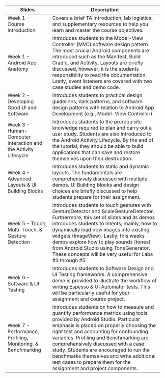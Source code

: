 | Slides | Description | 
| ----- | ----- | 
| Week 1 - Course Introduction | Covers a brief TA introduction, lab logistics, and supplementary resources to help you learn and master the course objectives. |
| Week 1 - Android App Anatomy | Introduces students to the Model-View Controller (MVC) software design pattern. The most crucial Android components are introduced such as the Manifest, Build Gradle, and Activity. Layouts are briefly discussed, however, it is the students responsibility to read the documentation. Lastly, event listeners are covered with two case studies and demo code. |
| Week 2 - Developing Good UI and Software | Introduces students to practical design guidelines, dark patterns, and software design patterns with relation to Android App Development (e.g., Model-View Controller). |
| Week 3 - Human-Computer Interaction and the Activity Lifecycle | Introduces students to the prerequisite knowledge required to plan and carry out a user study. Students are also introduced to the Android Activity Lifecycle. By the end of the tutorial, they should be able to build applications that can save and restore themselves upon their destruction. |
| Week 4 - Advanced Layouts & UI Building Blocks | Introduces students to static and dynamic layouts. The fundamentals are comprehensively discussed with multiple demos. UI Building blocks and design choices are briefly discussed to help students prepare for their assignment. |
| Week 5 - Touch, Multi-Touch, & Gesture Detection | Introduces students to touch gestures with GestureDetector and ScaleGestureDetector. Furthermore, this set of slides and its demos introduces students to Intents; mainly, how to dynamically load new images into existing widgets (ImageView). Lastly, this weeks demos explore how to play sounds (tones) from Android Studio using ToneGenerator. These concepts will be very useful for Labs #3 through #5. |
| Week 6 - Software & UI Testing | Introduces students to Software Design and UI Testing frameworks. A comprehensive demo is provided to illustrate the workflow of writing Espesso & UI Automator tests. This will be particularly useful for your assignment and course project. |
| Week 7 - Performance, Profiling, Monitoring, & Benchmarking | Introduces students on how to measure and quantify performance metrics using tools provided by Android Studio. Particular emphasis is placed on properly choosing the right test and accounting for confounding variables. Profiling and Benchmarking are comprehensively discussed with a case study. Students are encouraged to run the benchmarks themselves and write additional test cases to prepare them for the assignment and project components. |